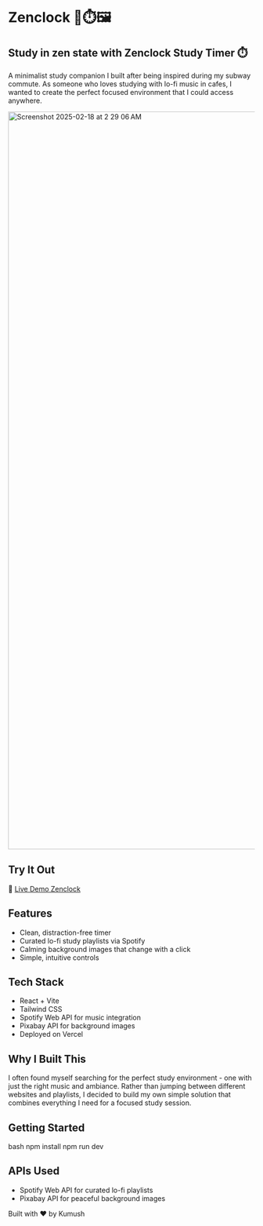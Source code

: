 # Zenclock  🎵⏱️🖼️
## Study in zen state with Zenclock Study Timer ⏱️ 

A minimalist study companion I built after being inspired during my subway commute. As someone who loves studying with lo-fi music in cafes, I wanted to create the perfect focused environment that I could access anywhere.

<img width="1504" alt="Screenshot 2025-02-18 at 2 29 06 AM" src="https://github.com/user-attachments/assets/00aa8daa-32b7-487e-bd7c-2168ca60d7c9" />

## Try It Out
🎯 [Live Demo Zenclock](https://zenclock-kumushai9919-kumushais-projects.vercel.app/)

## Features
- Clean, distraction-free timer
- Curated lo-fi study playlists via Spotify
- Calming background images that change with a click
- Simple, intuitive controls

## Tech Stack
- React + Vite
- Tailwind CSS
- Spotify Web API for music integration
- Pixabay API for background images
- Deployed on Vercel

## Why I Built This
I often found myself searching for the perfect study environment - one with just the right music and ambiance. Rather than jumping between different websites and playlists, I decided to build my own simple solution that combines everything I need for a focused study session.
 
## Getting Started
bash
npm install
npm run dev

## APIs Used
- Spotify Web API for curated lo-fi playlists
- Pixabay API for peaceful background images

Built with ❤️ by Kumush

